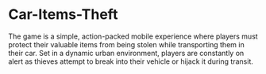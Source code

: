 # Car-Items-Theft
The game is a simple, action-packed mobile experience where players must protect their valuable items from being stolen while transporting them in their car. Set in a dynamic urban environment, players are constantly on alert as thieves attempt to break into their vehicle or hijack it during transit.
